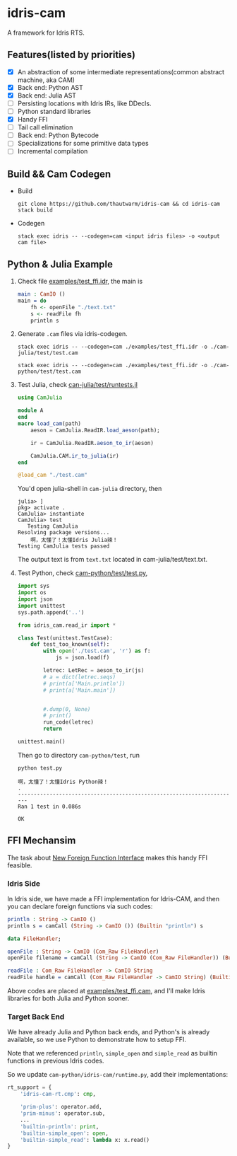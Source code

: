 # idris-cam

A framework for Idris RTS.


## Features(listed by priorities)

- [x] An abstraction of some intermediate representations(common abstract machine, aka CAM)
- [x] Back end: Python AST
- [x] Back end: Julia AST
- [ ] Persisting locations with Idris IRs, like DDecls.
- [ ] Python standard libraries
- [x] Handy FFI
- [ ] Tail call elimination
- [ ] Back end: Python Bytecode
- [ ] Specializations for some primitive data types
- [ ] Incremental compilation

## Build && Cam Codegen

- Build

    ```
    git clone https://github.com/thautwarm/idris-cam && cd idris-cam
    stack build
    ```

- Codegen

    ```
    stack exec idris -- --codegen=cam <input idris files> -o <output cam file>
    ```


## Python & Julia Example


1. Check file [examples/test_ffi.idr](https://github.com/thautwarm/idris-cam/blob/master/examples/test_ffi.idr), the main is

    ```idris
    main : CamIO ()
    main = do
        fh <- openFile "./text.txt"
        s <- readFile fh
        println s
    ```

2. Generate `.cam` files via idris-codegen.

    ```
    stack exec idris -- --codegen=cam ./examples/test_ffi.idr -o ./cam-julia/test/test.cam

    stack exec idris -- --codegen=cam ./examples/test_ffi.idr -o ./cam-python/test/test.cam
    ```

3. Test Julia, check [can-julia/test/runtests.jl](https://github.com/thautwarm/idris-cam/tree/master/cam-julia/test/runtests.jl)

    ```julia
    using CamJulia

    module A
    end
    macro load_cam(path)
        aeson = CamJulia.ReadIR.load_aeson(path);

        ir = CamJulia.ReadIR.aeson_to_ir(aeson)

        CamJulia.CAM.ir_to_julia(ir)
    end

    @load_cam "./test.cam"
    ```

    You'd open julia-shell in `cam-julia` directory, then

    ```
    julia> ]
    pkg> activate .
    CamJulia> instantiate
    CamJulia> test
       Testing CamJulia
    Resolving package versions...
        啊，太懂了！太懂Idris Julia辣！
    Testing CamJulia tests passed
    ```

    The output text is from `text.txt` located in cam-julia/test/text.txt.

4. Test Python, check [cam-python/test/test.py](https://github.com/thautwarm/idris-cam/tree/master/cam-python/test/test.py),

    ```python
    import sys
    import os
    import json
    import unittest
    sys.path.append('..')

    from idris_cam.read_ir import *

    class Test(unittest.TestCase):
        def test_too_known(self):
            with open('./test.cam', 'r') as f:
                js = json.load(f)

            letrec: LetRec = aeson_to_ir(js)
            # a = dict(letrec.seqs)
            # print(a['Main.println'])
            # print(a['Main.main'])


            #.dump(0, None)
            # print()
            run_code(letrec)
            return

    unittest.main()
    ```

    Then go to directory `cam-python/test`, run
    ```
    python test.py

    啊，太懂了！太懂Idris Python辣！
    .
    ----------------------------------------------------------------------
    Ran 1 test in 0.086s

    OK
    ```

## FFI Mechansim


The task about [New Foreign Function Interface](http://docs.idris-lang.org/en/latest/reference/ffi.html)
makes this handy FFI feasible.

### Idris Side

In Idris side, we have made a FFI implementation for Idris-CAM, and then you can
declare foreign functions via such codes:

```idris
println : String -> CamIO ()
println s = camCall (String -> CamIO ()) (Builtin "println") s

data FileHandler;

openFile : String -> CamIO (Com_Raw FileHandler)
openFile filename = camCall (String -> CamIO (Com_Raw FileHandler)) (Builtin "simple_open") filename

readFile : Com_Raw FileHandler -> CamIO String
readFile handle = camCall (Com_Raw FileHandler -> CamIO String) (Builtin "simple_read") handle
```

Above codes are placed at [examples/test_ffi.cam](https://github.com/thautwarm/idris-cam/blob/master/examples/test_ffi.idr), and I'll make Idris libraries for both Julia and Python sooner.


### Target Back End

We have already Julia and Python back ends, and Python's is already available, so we use Python to demonstrate how
to setup FFI.

Note that we referenced `println`, `simple_open` and `simple_read` as builtin functions in previous Idris codes.

So we update `cam-python/idris-cam/runtime.py`, add their
implementations:

```python
rt_support = {
    'idris-cam-rt.cmp': cmp,

    'prim-plus': operator.add,
    'prim-minus': operator.sub,
    ...
    'builtin-println': print,
    'builtin-simple_open': open,
    'builtin-simple_read': lambda x: x.read()
}
```